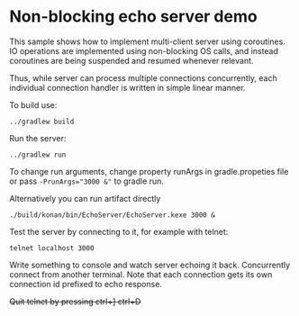 # Non-blocking echo server demo

This sample shows how to implement multi-client server using coroutines.
IO operations are implemented using non-blocking OS calls, and instead coroutines
are being suspended and resumed whenever relevant.

Thus, while server can process multiple connections concurrently,
each individual connection handler is written in simple linear manner.

To build use:

    ../gradlew build

Run the server:

    ../gradlew run
    
To change run arguments, change property runArgs in gradle.propeties file 
or pass `-PrunArgs="3000 &"` to gradle run. 

Alternatively you can run artifact directly 

    ./build/konan/bin/EchoServer/EchoServer.kexe 3000 &

Test the server by connecting to it, for example with telnet:

    telnet localhost 3000

Write something to console and watch server echoing it back.
Concurrently connect from another terminal. Note that each connection gets its own
connection id prefixed to echo response.


~~Quit telnet by pressing ctrl+] ctrl+D~~

